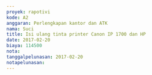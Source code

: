 ```yaml
---
proyek: rapotivi
kode: A2
anggaran: Perlengkapan kantor dan ATK
nama: Suci
title: Isi ulang tinta printer Canon IP 1700 dan HP
date: 2017-02-20
biaya: 114500
nota:
tanggalpelunasan: 2017-02-20
notapelunasan:
---
```

